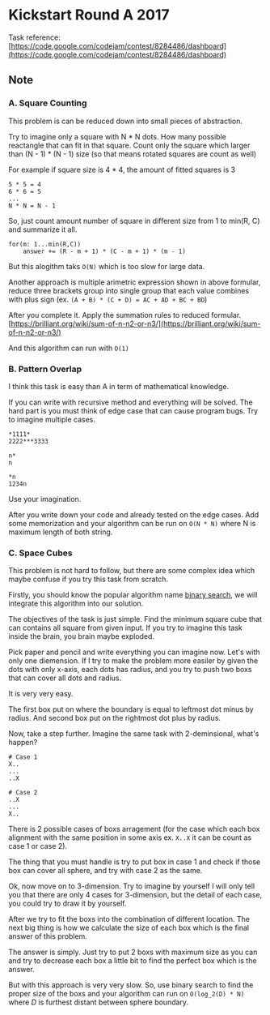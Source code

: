 Kickstart Round A 2017
====

Task reference: [https://code.google.com/codejam/contest/8284486/dashboard](https://code.google.com/codejam/contest/8284486/dashboard)

## Note

### A. Square Counting

This problem is can be reduced down into small pieces of abstraction.

Try to imagine only a square with N * N dots. How many possible reactangle that can fit in that square. Count only the square which larger than (N - 1) * (N - 1) size (so that means rotated squares are count as well)

For example if square size is 4 * 4, the amount of fitted squares is 3
```
5 * 5 = 4
6 * 6 = 5
...
N * N = N - 1
```

So, just count amount number of square in different size from 1 to min(R, C) and summarize it all.

```
for(m: 1...min(R,C))
    answer += (R - m + 1) * (C - m + 1) * (m - 1)
```

But this alogithm taks `O(N)` which is too slow for large data.

Another approach is multiple arimetric expression shown in above formular, reduce three brackets group into single group that each value combines with plus sign (ex. `(A + B) * (C + D) = AC + AD + BC + BD`)

After you complete it. Apply the summation rules to reduced formular.
[https://brilliant.org/wiki/sum-of-n-n2-or-n3/](https://brilliant.org/wiki/sum-of-n-n2-or-n3/)

And this algorithm can run with `O(1)`

### B. Pattern Overlap

I think this task is easy than A in term of mathematical knowledge. 

If you can write with recursive method and everything will be solved. The hard part is you must think of edge case that can cause program bugs. Try to imagine multiple cases.

```
*1111*
2222***3333

n*
n

*n
1234n
```

Use your imagination.

After you write down your code and already tested on the edge cases.
Add some memorization and your algorithm can be run on `O(N * N)` where N is maximum length of both string.

### C. Space Cubes

This problem is not hard to follow, but there are some complex idea which maybe confuse if you try this task from scratch.

Firstly, you should know the popular algorithm name [binary search](https://en.wikipedia.org/wiki/Binary_search_algorithm), we will integrate this algorithm into our solution.

The objectives of the task is just simple. Find the minimum square cube that can contains all square from given input. If you try to imagine this task inside the brain, you brain maybe exploded.

Pick paper and pencil and write everything you can imagine now. Let's with only one diemension. If I try to make the problem more easiler by given the dots with only x-axis, each dots has radius, and you try to push two boxs that can cover all dots and radius.

It is very very easy.

The first box put on where the boundary is equal to leftmost dot minus by radius.
And second box put on the rightmost dot plus by radius.

Now, take a step further. Imagine the same task with 2-deminsional, what's happen?

```
# Case 1
X..
...
..X

# Case 2
..X
...
X..
```

There is 2 possible cases of boxs arragement (for the case which each box alignment with the same position in some axis ex. `X..X` it can be count as case 1 or case 2).

The thing that you must handle is try to put box in case 1 and check if those box can cover all sphere, and try with case 2 as the same.

Ok, now move on to 3-dimension. Try to imagine by yourself I will only tell you that there are only 4 cases for 3-dimension, but the detail of each case, you could try to draw it by yourself.

After we try to fit the boxs into the combination of different location. The next big thing is how we calculate the size of each box which is the final answer of this problem.

The answer is simply. Just try to put 2 boxs with maximum size as you can and try to decrease each box a little bit to find the perfect box which is the answer.

But with this approach is very very slow. So, use binary search to find the proper size of the boxs and your algorithm can run on `O(log_2(D) * N)` where _D_ is furthest distant between sphere boundary.